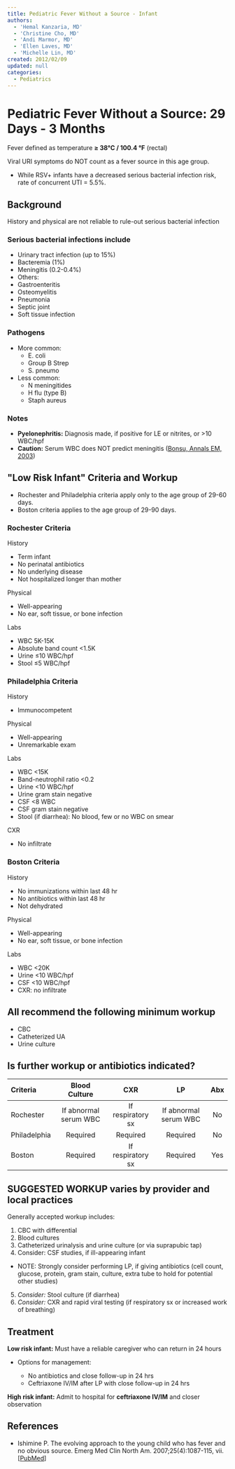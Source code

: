 ```yaml
---
title: Pediatric Fever Without a Source - Infant
authors:
  - 'Hemal Kanzaria, MD'
  - 'Christine Cho, MD'
  - 'Andi Marmor, MD'
  - 'Ellen Laves, MD'
  - 'Michelle Lin, MD'
created: 2012/02/09
updated: null
categories:
  - Pediatrics
---
```


# Pediatric Fever Without a Source: 29 Days - 3 Months

Fever defined as temperature **&ge; 38°C / 100.4 °F** (rectal)

Viral URI symptoms do NOT count as a fever source in this age group. 

- While RSV+ infants have a decreased serious bacterial infection risk, rate of concurrent UTI = 5.5%.

## Background

History and physical are not reliable to rule-out serious bacterial infection

### Serious bacterial infections include

- Urinary tract infection (up to 15%)
- Bacteremia (1%)
- Meningitis (0.2-0.4%)
- Others:
- Gastroenteritis
- Osteomyelitis
- Pneumonia
- Septic joint
- Soft tissue infection

### Pathogens 

- More common:
  - E. coli
  - Group B Strep
  - S. pneumo
- Less common:
  - N meningitides
  - H flu (type B)
  - Staph aureus

### Notes
- **Pyelonephritis:** Diagnosis made, if positive for LE or nitrites, or >10 WBC/hpf
- **Caution:** Serum WBC does NOT predict meningitis ([Bonsu, Annals EM, 2003](http://www.annemergmed.com/article/S0196-0644(02)84932-0/abstract))

## "Low Risk Infant" Criteria and Workup

- Rochester and Philadelphia criteria apply only to the age group of 29-60 days. 
- Boston criteria applies to the age group of 29-90 days.

### **Rochester Criteria**

History

- Term infant
- No perinatal antibiotics
- No underlying disease
- Not hospitalized longer than mother

Physical

- Well-appearing
- No ear, soft tissue, or bone infection

Labs

- WBC 5K-15K
- Absolute band count &lt;1.5K
- Urine &le;10 WBC/hpf
- Stool &le;5 WBC/hpf

### **Philadelphia Criteria**

History

- Immunocompetent

Physical

- Well-appearing
- Unremarkable exam

Labs

- WBC &lt;15K
- Band-neutrophil ratio &lt;0.2
- Urine &lt;10 WBC/hpf
- Urine gram stain negative
- CSF &lt;8 WBC
- CSF gram stain negative
- Stool (if diarrhea): No blood, few or no WBC on smear

CXR

- No infiltrate

### **Boston Criteria**

History

- No immunizations within last 48 hr
- No antibiotics within last 48 hr
- Not dehydrated

Physical

- Well-appearing
- No ear, soft tissue, or bone infection

Labs

- WBC &lt;20K
- Urine &lt;10 WBC/hpf
- CSF &lt;10 WBC/hpf
- CXR: no infiltrate

## All recommend the following minimum workup
- CBC
- Catheterized UA
- Urine culture

## Is further workup or antibiotics indicated?

| **Criteria**  |   **Blood Culture**   |      **CXR**      |         **LP**        | **Abx** |
| :------------ | :-------------------: | :---------------: | :-------------------: | :-----: |
| Rochester     | If abnormal serum WBC | If respiratory sx | If abnormal serum WBC |    No   |
| Philadelphia  |        Required       |      Required     |        Required       |    No   |
| Boston        |        Required       | If respiratory sx |        Required       |   Yes   |

## SUGGESTED WORKUP varies by provider and local practices

Generally accepted workup includes:

1. CBC with differential
2. Blood cultures
3. Catheterized urinalysis and urine culture (or via suprapubic tap)
4. Consider: CSF studies, if ill-appearing infant

- NOTE: Strongly consider performing LP, if giving antibiotics (cell count, glucose, protein, gram stain, culture, extra tube to hold for potential other studies)

5. _Consider:_ Stool culture (if diarrhea)
6. _Consider:_ CXR and rapid viral testing (if respiratory sx or increased work of breathing)

## Treatment

**Low risk infant:** Must have a reliable caregiver who can return in 24 hours

- Options for management:

  - No antibiotics and close follow-up in 24 hrs
  - <span class="drug">Ceftriaxone</span> IV/IM after LP with close follow-up in 24 hrs

**High risk infant:** Admit to hospital for **<span class="drug">ceftriaxone</span> IV/IM** and closer observation

## References

- Ishimine P. The evolving approach to the young child who has fever and no obvious source. Emerg Med Clin North Am. 2007;25(4):1087-115, vii. [[PubMed](http://www.ncbi.nlm.nih.gov/pubmed/17950137)]

